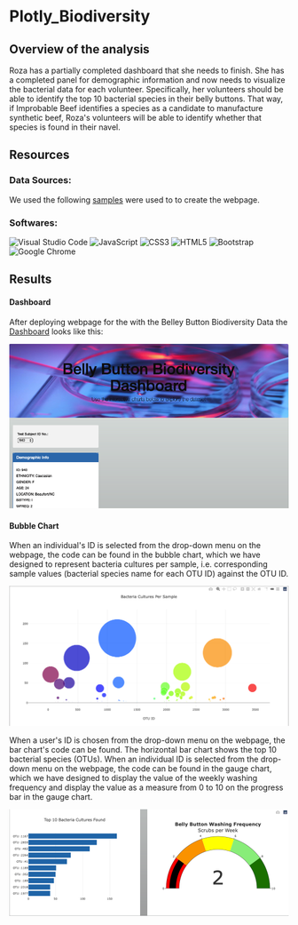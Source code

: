 # Plotly_Biodiversity

## Overview of the analysis

Roza has a partially completed dashboard that she needs to finish. She has a completed panel for demographic information and now needs to visualize the bacterial data for each volunteer. Specifically, her volunteers should be able to identify the top 10 bacterial species in their belly buttons. That way, if Improbable Beef identifies a species as a candidate to manufacture synthetic beef, Roza's volunteers will be able to identify whether that species is found in their navel.

## Resources 
### Data Sources: 
We used the following [samples](/samples.json) were used to to create the webpage.

### Softwares:
![Visual Studio Code](https://img.shields.io/badge/Visual%20Studio%20Code-0078d7.svg?style=for-the-badge&logo=visual-studio-code&logoColor=white)
![JavaScript](https://img.shields.io/badge/javascript-%23323330.svg?style=for-the-badge&logo=javascript&logoColor=%23F7DF1E)
![CSS3](https://img.shields.io/badge/css3-%231572B6.svg?style=for-the-badge&logo=css3&logoColor=white)
![HTML5](https://img.shields.io/badge/html5-%23E34F26.svg?style=for-the-badge&logo=html5&logoColor=white)
![Bootstrap](https://img.shields.io/badge/bootstrap-%23563D7C.svg?style=for-the-badge&logo=bootstrap&logoColor=white)
![Google Chrome](https://img.shields.io/badge/Google%20Chrome-4285F4?style=for-the-badge&logo=GoogleChrome&logoColor=white)

## Results

#### Dashboard

After deploying webpage for the with the Belley Button Biodiversity Data the [Dashboard](/static/images/dashboard.png) looks like this:

![dashboard.png](/static/images/dashboard.png)

#### Bubble Chart
When an individual's ID is selected from the drop-down menu on the webpage, the code can be found in the bubble chart, which we have designed to represent bacteria cultures per sample, i.e. corresponding sample values (bacterial species name for each OTU ID) against the OTU ID.

![bubble_chart.png](/static/images/bubble_chart.png)

When a user's ID is chosen from the drop-down menu on the webpage, the bar chart's code can be found. The horizontal bar chart shows the top 10 bacterial species (OTUs). 
When an individual ID is selected from the drop-down menu on the webpage, the code can be found in the gauge chart, which we have designed to display the value of the weekly washing frequency and display the value as a measure from 0 to 10 on the progress bar in the gauge chart.

![bar_and_gauge.png](/static/images/bar_and_gauge.png)